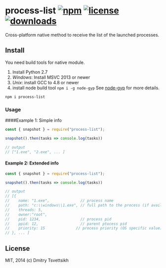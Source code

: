 # process-list [![npm](https://img.shields.io/npm/v/process-list.svg)](https://npmjs.org/package/process-list) [![license](https://img.shields.io/npm/l/process-list.svg)](https://npmjs.org/package/process-list) [![downloads](https://img.shields.io/npm/dm/process-list.svg)](https://npmjs.org/package/process-list)

Cross-platform native method to receive the list of the launched processes.

## Install
You need build tools for native module.

1. Install Python 2.7
2. _Windows_: Install MSVC 2013 or newer
3. _Unix_: install GCC to 4.8 or newer
4. install node build tool `npm i -g node-gyp` See [node-gyp](https://npmjs.org/package/node-gyp) for more details.

```bash
npm i process-list
```


### Usage
####Example 1: Simple info
```js
const { snapshot } = require("process-list");

snapshot().then(tasks => console.log(tasks))

// output
// ["1.exe", "2.exe", ... ]
```

#### Example 2: Extended info
```js
const { snapshot } = require("process-list");

snapshot().then(tasks => console.log(tasks))

// output
// [{
// 	  name: "1.exe",              // process name
// 	  path: "c:\\windows\\1.exe", // full path to the process (if available)
// 	  threads: 5, 
// 	  owner:"root",
//    pid: 1234,                  // process pid
//    ppid: 12,                   // parent ptocess pid
//    priority: 15              // process priority (OS specific value)
// }, ... ]
```

## License

MIT, 2014 (c) Dmitry Tsvettsikh
